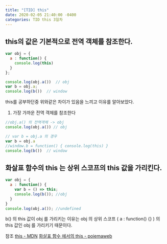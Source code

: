 ```yaml
---
title: "[TID] this"
date: 2020-02-05 21:40:00 -0400
categories: TID this 3일차
---
```

## this의 값은 기본적으로 전역 객체를 참조한다.

```js
var obj = {
  a : function() {
    console.log(this)
  }
};

console.log(obj.a())  // obj
var b = obj.a;
console.log(b())  // window
```

this를 공부하던중 위와같은 차이가 있음을 느끼고 이유를 알아보았다.

1. 가장 가까운 전역 객체를 참조한다
```js
//obj.a() 의 전역객체 -> obj
console.log(obj.a()) // obj

// var b = obj.a 의 경우
var b = obj.a 
//window.b = function() { console.log(this) }
console.log(b())  // window
```

## 화살표 함수의 this 는 상위 스코프의 this 값을 가리킨다.
```js
var obj = {
  a : function() {
    var b = () => this;
    console.log(b()); //obj
  }
}
console.log(obj.a()); //undefined
```

b() 의 this 값이 obj 를 가리키는 이유는 obj 의 상위 스코프 ( a : function() {} ) 의 this 값인 obj 를 가리키기 때문이다.

참조
[this - MDN](https://developer.mozilla.org/ko/docs/Web/JavaScript/Reference/Operators/this)
[화살표 함수 에서의 this - poiemaweb](https://poiemaweb.com/es6-arrow-function)
